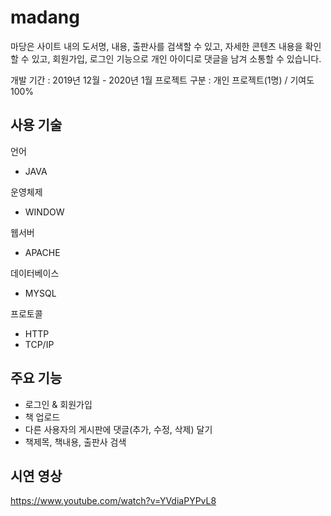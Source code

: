 # madang

마당은 사이트 내의 도서명, 내용, 출판사를 검색할 수 있고, 자세한 콘텐츠 내용을 확인할 수 있고, 회원가입, 로그인 기능으로 개인 아이디로 댓글을 남겨 소통할 수 있습니다.

개발 기간 : 2019년 12월 - 2020년 1월
프로젝트 구분 : 개인 프로젝트(1명) / 기여도 100%

## 사용 기술

언어
* JAVA

운영체제
* WINDOW

웹서버 
* APACHE

데이터베이스
* MYSQL

프로토콜
* HTTP
* TCP/IP

## 주요 기능

* 로그인 & 회원가입
* 책 업로드
* 다른 사용자의 게시판에 댓글(추가, 수정, 삭제) 달기
* 책제목, 책내용, 출판사 검색


## 시연 영상
https://www.youtube.com/watch?v=YVdiaPYPvL8
